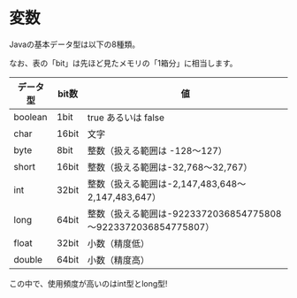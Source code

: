 # 変数

Javaの基本データ型は以下の8種類。

なお、表の「bit」は先ほど見たメモリの「1箱分」に相当します。

|  データ型  |  bit数  |  値  |
| ---- | ---- | ---- |
|boolean|1bit|true あるいは false
|char	| 16bit	 | 文字
|byte	 | 8bit |	整数（扱える範囲は -128～127）
|short |	16bit |	整数（扱える範囲は-32,768～32,767）
|int	| 32bit	 | 整数（扱える範囲は-2,147,483,648～2,147,483,647）
|long	 |64bit	 | 整数（扱える範囲は-9223372036854775808～9223372036854775807）
|float |	32bit	| 小数（精度低）
|double |	64bit	| 小数（精度高）

この中で、使用頻度が高いのはint型とlong型!

